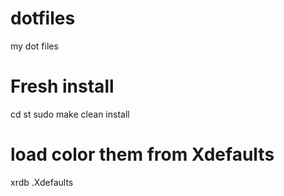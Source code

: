 # dotfiles
my dot files


# Fresh install
cd st
sudo make clean install

# load color them from Xdefaults
xrdb .Xdefaults

